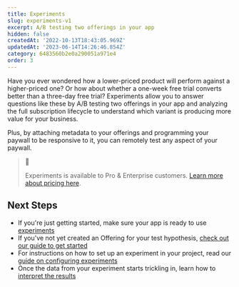 ```yaml
---
title: Experiments
slug: experiments-v1
excerpt: A/B testing two offerings in your app
hidden: false
createdAt: '2022-10-13T18:43:05.969Z'
updatedAt: '2023-06-14T14:26:46.854Z'
category: 6483560b2e0a290051a971e4
order: 3
---
```

Have you ever wondered how a lower-priced product will perform against a higher-priced one? Or how about whether a one-week free trial converts better than a three-day free trial? Experiments allow you to answer questions like these by A/B testing two offerings in your app and analyzing the full subscription lifecycle to understand which variant is producing more value for your business.

Plus, by attaching metadata to your offerings and programming your paywall to be responsive to it, you can remotely test any aspect of your paywall.

> 📘 
> 
> Experiments is available to Pro & Enterprise customers. [Learn more about pricing here](https://www.revenuecat.com/pricing/).

## Next Steps

- If you're just getting started, make sure your app is ready to use [experiments ](doc:experiments-overview-v1)
- If you've not yet created an Offering for your test hypothesis, [check out our guide to get started ](doc:creating-offerings-to-test)
- For instructions on how to set up an experiment in your project, read our [guide on configuring experiments ](doc:configuring-experiments-v1)
- Once the data from your experiment starts trickling in, learn how to [interpret the results ](doc:experiments-results-v1)